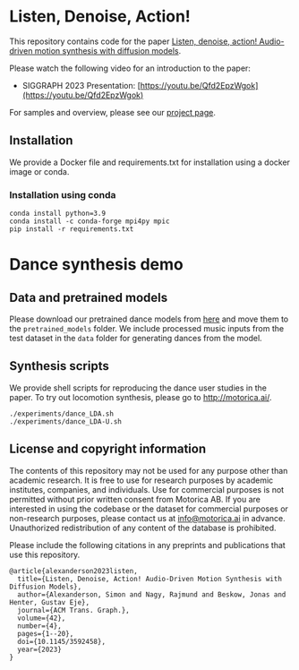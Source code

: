# Listen, Denoise, Action!
This repository contains code for the paper [Listen, denoise, action! Audio-driven motion synthesis with diffusion models](https://arxiv.org/abs/2211.09707).

Please watch the following video for an introduction to the paper:
* SIGGRAPH 2023 Presentation: [https://youtu.be/Qfd2EpzWgok](https://youtu.be/Qfd2EpzWgok)

For samples and overview, please see our [project page](https://www.speech.kth.se/research/listen-denoise-action/).

## Installation
We provide a Docker file and requirements.txt for installation using a docker image or conda.

### Installation using conda
```
conda install python=3.9
conda install -c conda-forge mpi4py mpic
pip install -r requirements.txt
```

# Dance synthesis demo
## Data and pretrained models
Please download our pretrained dance models from [here](https://zenodo.org/record/8156769) and move them to the `pretrained_models` folder.
We include processed music inputs from the test dataset in the `data` folder for generating dances from the model.

## Synthesis scripts
We provide shell scripts for reproducing the dance user studies in the paper. To try out locomotion synthesis, please go to http://motorica.ai/.
```
./experiments/dance_LDA.sh
./experiments/dance_LDA-U.sh
```

## License and copyright information
The contents of this repository may not be used for any purpose other than academic research. It is free to use for research purposes by academic institutes, companies, and individuals. Use for commercial purposes is not permitted without prior written consent from Motorica AB. If you are interested in using the codebase or the dataset for commercial purposes or non-research purposes, please contact us at info@motorica.ai in advance. Unauthorized redistribution of any content of the database is prohibited.

Please include the following citations in any preprints and publications that use this repository.
```
@article{alexanderson2023listen,
  title={Listen, Denoise, Action! Audio-Driven Motion Synthesis with Diffusion Models},
  author={Alexanderson, Simon and Nagy, Rajmund and Beskow, Jonas and Henter, Gustav Eje},
  journal={ACM Trans. Graph.},
  volume={42},
  number={4},
  pages={1--20},
  doi={10.1145/3592458},
  year={2023}
}
```

